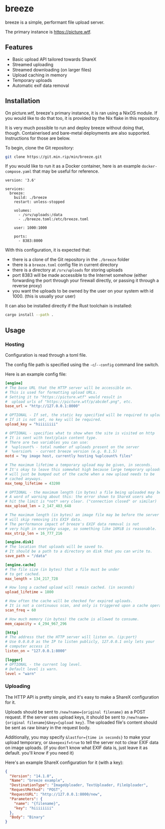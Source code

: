 # breeze
breeze is a simple, performant file upload server.

The primary instance is https://picture.wtf.

## Features
- Basic upload API tailored towards ShareX
- Streamed uploading
- Streamed downloading (on larger files)
- Upload caching in memory
- Temporary uploads
- Automatic exif data removal

## Installation
On picture.wtf, breeze's primary instance, it is ran using a NixOS module. If you would like to do that too, it is provided by the Nix flake in this repository.

It is very much possible to run and deploy breeze without doing that, though. Containerised and bare-metal deployments are also supported. Instructions for those are below.

To begin, clone the Git repository:
```bash
git clone https://git.min.rip/min/breeze.git
```

If you would like to run it as a Docker container, here is an example `docker-compose.yaml` that may be useful for reference.
```
version: '3.6'

services:
  breeze:
    build: ./breeze
    restart: unless-stopped

    volumes:
      - /srv/uploads:/data
      - ./breeze.toml:/etc/breeze.toml

    user: 1000:1000

    ports:
      - 8383:8000
```
With this configuration, it is expected that:
* there is a clone of the Git repository in the `./breeze` folder
* there is a `breeze.toml` config file in current directory
* there is a directory at `/srv/uploads` for storing uploads
* port 8383 will be made accessible to the Internet somehow (either forwarding the port through your firewall directly, or passing it through a reverse proxy)
* you want the uploads to be owned by the user on your system with id 1000. (this is usually your user)

It can also be installed directly if the Rust toolchain is installed:
```bash
cargo install --path .
```

## Usage
### Hosting
Configuration is read through a toml file.

The config file path is specified using the `-c`/`--config` command line switch.

Here is an example config file:
```toml
[engine]
# The base URL that the HTTP server will be accessible on.
# This is used for formatting upload URLs.
# Setting it to "https://picture.wtf" would result in
#  upload urls of "https://picture.wtf/p/abcdef.png", etc.
base_url = "http://127.0.0.1:8000"

# OPTIONAL - If set, the static key specified will be required to upload new files.
# If it is not set, no key will be required.
upload_key = "hiiiiiiii"

# OPTIONAL - specifies what to show when the site is visited on http
# It is sent with text/plain content type.
# There are two variables you can use:
#  %uplcount% - total number of uploads present on the server
#  %version%  - current breeze version (e.g. 0.1.5)
motd = "my image host, currently hosting %uplcount% files"

# The maximum lifetime a temporary upload may be given, in seconds.
# It's okay to leave this somewhat high because large temporary uploads
# will just be bumped out of the cache when a new upload needs to be
# cached anyways.
max_temp_lifetime = 43200

# OPTIONAL - the maximum length (in bytes) a file being uploaded may be.
# A word of warning about this: the error shown to ShareX users who
# hit the limit is *not* very clear. ("connection closed" or similar)
max_upload_len = 2_147_483_648

# The maximum length (in bytes) an image file may be before the server
# will skip removing its EXIF data.
# The performance impact of breeze's EXIF data removal is not
# very high in everyday usage, so something like 16MiB is reasonable.
max_strip_len = 16_777_216

[engine.disk]
# The location that uploads will be saved to.
# It should be a path to a directory on disk that you can write to.
save_path = "/data"

[engine.cache]
# The file size (in bytes) that a file must be under
# to get cached.
max_length = 134_217_728

# How long a cached upload will remain cached. (in seconds)
upload_lifetime = 1800

# How often the cache will be checked for expired uploads.
# It is not a continuous scan, and only is triggered upon a cache operation.
scan_freq = 60

# How much memory (in bytes) the cache is allowed to consume.
mem_capacity = 4_294_967_296

[http]
# The address that the HTTP server will listen on. (ip:port)
# Use 0.0.0.0 as the IP to listen publicly, 127.0.0.1 only lets your
# computer access it
listen_on = "127.0.0.1:8000"

[logger]
# OPTIONAL - the current log level.
# Default level is warn.
level = "warn"
```

### Uploading
The HTTP API is pretty simple, and it's easy to make a ShareX configuration for it.

Uploads should be sent to `/new?name={original filename}` as a POST request. If the server uses upload keys, it should be sent to `/new?name={original filename}&key={upload key}`. The uploaded file's content should be sent as raw binary in the request body.

Additionally, you may specify `&lastfor={time in seconds}` to make your upload temporary, or `&keepexif=true` to tell the server not to clear EXIF data on image uploads. (if you don't know what EXIF data is, just leave it as default. you'll know if you need it)

Here's an example ShareX configuration for it (with a key):
```json
{
  "Version": "14.1.0",
  "Name": "breeze example",
  "DestinationType": "ImageUploader, TextUploader, FileUploader",
  "RequestMethod": "POST",
  "RequestURL": "http://127.0.0.1:8000/new",
  "Parameters": {
    "name": "{filename}",
    "key": "hiiiiiiii"
  },
  "Body": "Binary"
}
```
